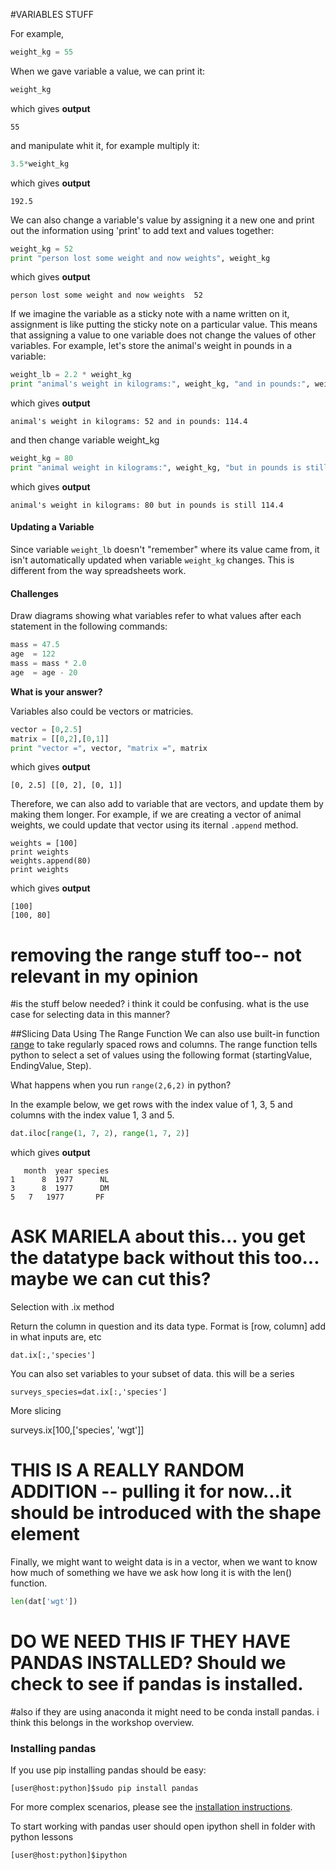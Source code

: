 #VARIABLES STUFF

For example,

```python
weight_kg = 55
```

When we gave variable a value, we can print it:

```python
weight_kg
```

which gives **output**

```
55
```

and manipulate whit it, for example multiply it:

```python
3.5*weight_kg
```

which gives **output**

```
192.5
```

We can also change a variable's value by assigning it a new one and print out the information using 'print' to add text and values together:

```python
weight_kg = 52
print "person lost some weight and now weights", weight_kg
```

which gives **output**

```
person lost some weight and now weights  52
```

If we imagine the variable as a sticky note with a name written on it, assignment is like putting the sticky note on a particular value. This means that assigning a value to one variable does not change the values of other variables. For example, let's store the animal's weight in pounds in a variable:

```python
weight_lb = 2.2 * weight_kg
print "animal's weight in kilograms:", weight_kg, "and in pounds:", weight_lb
```

which gives **output**

```
animal's weight in kilograms: 52 and in pounds: 114.4
```

and then change variable weight_kg

```python
weight_kg = 80
print "animal weight in kilograms:", weight_kg, "but in pounds is still", weight_lb
```

which gives **output**

```
animal's weight in kilograms: 80 but in pounds is still 114.4
```

#### Updating a Variable

Since variable `weight_lb` doesn't "remember" where its value came from, it isn't automatically updated when variable `weight_kg` changes. This is different from the way spreadsheets work.

#### Challenges

Draw diagrams showing what variables refer to what values after each statement in the following commands:

```python
mass = 47.5
age  = 122
mass = mass * 2.0
age  = age - 20
```

**What is your answer?**


Variables also could be vectors or matricies.

```python
vector = [0,2.5]
matrix = [[0,2],[0,1]]
print "vector =", vector, "matrix =", matrix
```

which gives **output**

```
[0, 2.5] [[0, 2], [0, 1]]
```



Therefore, we can also add to variable that are vectors, and update them by making them longer. 
For example, if we are creating a vector of animal weights, we could update that vector using its iternal `.append` method. 

```print
weights = [100]
print weights
weights.append(80)
print weights
```

which gives **output**

```
[100]
[100, 80]
```



# removing the range stuff too-- not relevant in my opinion
#is the stuff below needed? i think it could be confusing. what is the use case for selecting data in this manner?

##Slicing Data Using The Range Function
We can also use built-in function [range](http://www.pythoncentral.io/pythons-range-function-explained/) to take regularly spaced rows and columns. The range function tells python to select a set of values using the following format (startingValue, EndingValue, Step). 

What happens when you run `range(2,6,2)` in python? 

In the example below, we get rows with the index value of 1, 3, 5 and columns with the index value 1, 3 and 5.

```python
dat.iloc[range(1, 7, 2), range(1, 7, 2)]
```

which gives **output**
```
   month  year species
1      8  1977      NL
3      8  1977      DM
5	7   1977	   PF
```


# ASK MARIELA about this... you get the datatype back without this too... maybe we can cut this?

Selection with .ix method

Return the column in question and its data type. Format is [row, column] add in what inputs are, etc


	dat.ix[:,'species']

You can also set variables to your subset of data. this will be a series

	surveys_species=dat.ix[:,'species']

More slicing
 
surveys.ix[100,['species', 'wgt']]



# THIS IS A REALLY RANDOM ADDITION -- pulling it for now...it should be introduced with the shape element
Finally, we might want to weight  data is in a vector, when we want to know how much of something we have we ask how long it is with the len() function.

```python
len(dat['wgt'])
```
# DO WE NEED THIS IF THEY HAVE PANDAS INSTALLED? Should we check to see if pandas is installed.
#also if they are using anaconda it might need to be conda install pandas. i think this belongs in the workshop overview.

### Installing pandas

If you use pip installing pandas should be easy:

```
[user@host:python]$sudo pip install pandas
```

For more complex scenarios, please see the [installation instructions](http://pandas.pydata.org/pandas-docs/stable/install.html).

To start working with pandas user should open ipython shell in folder with python lessons

```
[user@host:python]$ipython
```

